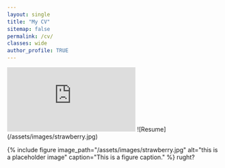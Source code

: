 ```yaml
---
layout: single
title: "My CV"
sitemap: false
permalink: /cv/
classes: wide
author_profile: TRUE
---
```


<embed src="https://sovayle.github.io/assets/resume/Resume_Amirul_Azim_August.pdf"/>
![Resume](/assets/images/strawberry.jpg)

{% include figure image_path="/assets/images/strawberry.jpg" alt="this is a placeholder image" caption="This is a figure caption." %}
rught?